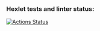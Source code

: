 ### Hexlet tests and linter status:
[![Actions Status](https://github.com/m0t999/qa-engineer-project-84/actions/workflows/hexlet-check.yml/badge.svg)](https://github.com/m0t999/qa-engineer-project-84/actions)